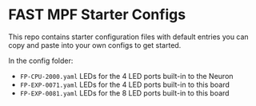 FAST MPF Starter Configs
========================

This repo contains starter configuration files with default entries you can copy and paste into your own configs to get started.

In the config folder:

* `FP-CPU-2000.yaml` LEDs for the 4 LED ports built-in to the Neuron
* `FP-EXP-0071.yaml` LEDs for the 4 LED ports built-in to this board
* `FP-EXP-0081.yaml` LEDs for the 8 LED ports built-in to this board
